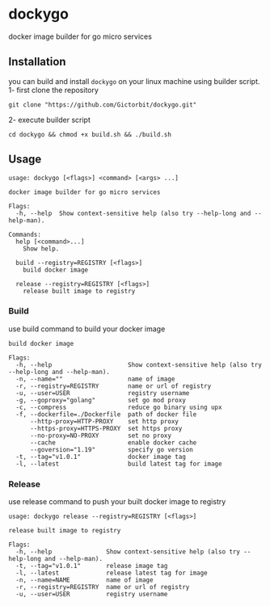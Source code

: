 # dockygo
docker image builder for go micro services
## Installation
you can build and install `dockygo` on your linux machine using builder script.&nbsp;
1- first clone the repository
```shell
git clone "https://github.com/Gictorbit/dockygo.git"
```
2- execute builder script
```shell
cd dockygo && chmod +x build.sh && ./build.sh
```
## Usage
```shell
usage: dockygo [<flags>] <command> [<args> ...]

docker image builder for go micro services

Flags:
  -h, --help  Show context-sensitive help (also try --help-long and --help-man).

Commands:
  help [<command>...]
    Show help.

  build --registry=REGISTRY [<flags>]
    build docker image

  release --registry=REGISTRY [<flags>]
    release built image to registry
```

### Build
use build command to build your docker image 
```shell
build docker image

Flags:
  -h, --help                     Show context-sensitive help (also try --help-long and --help-man).
  -n, --name=""                  name of image
  -r, --registry=REGISTRY        name or url of registry
  -u, --user=USER                registry username
  -g, --goproxy="golang"         set go mod proxy
  -c, --compress                 reduce go binary using upx
  -f, --dockerfile=./Dockerfile  path of docker file
      --http-proxy=HTTP-PROXY    set http proxy
      --https-proxy=HTTPS-PROXY  set https proxy
      --no-proxy=NO-PROXY        set no proxy
      --cache                    enable docker cache
      --goversion="1.19"         specify go version
  -t, --tag="v1.0.1"             docker image tag
  -l, --latest                   build latest tag for image
```
### Release
use release command to push your built docker image to registry
```shell
usage: dockygo release --registry=REGISTRY [<flags>]

release built image to registry

Flags:
  -h, --help               Show context-sensitive help (also try --help-long and --help-man).
  -t, --tag="v1.0.1"       release image tag
  -l, --latest             release latest tag for image
  -n, --name=NAME          name of image
  -r, --registry=REGISTRY  name or url of registry
  -u, --user=USER          registry username

```